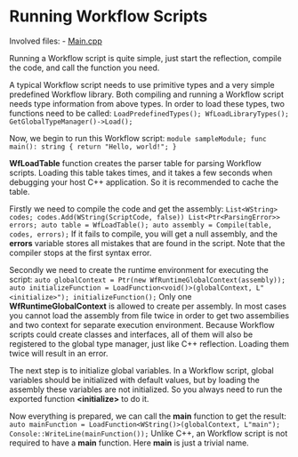 # Running Workflow Scripts

Involved files: - [Main.cpp](https://github.com/vczh-libraries/Release/blob/master/Tutorial/Console_Workflow/W01_RunningWorkflowScripts/Main.cpp)

Running a Workflow script is quite simple, just start the reflection, compile the code, and call the function you need.

A typical Workflow script needs to use primitive types and a very simple predefined Workflow library. Both compiling and running a Workflow script needs type information from above types. In order to load these types, two functions need to be called: ``` LoadPredefinedTypes(); WfLoadLibraryTypes(); GetGlobalTypeManager()->Load(); ```

Now, we begin to run this Workflow script: ``` module sampleModule; func main(): string { return "Hello, world!"; } ```

**WfLoadTable** function creates the parser table for parsing Workflow scripts. Loading this table takes times, and it takes a few seconds when debugging your host C++ application. So it is recommended to cache the table.

Firstly we need to compile the code and get the assembly: ``` List<WString> codes; codes.Add(WString(ScriptCode, false)) List<Ptr<ParsingError>> errors; auto table = WfLoadTable(); auto assembly = Compile(table, codes, errors); ``` If it fails to compile, you will get a null assembly, and the **errors** variable stores all mistakes that are found in the script. Note that the compiler stops at the first syntax error.

Secondly we need to create the runtime environment for executing the script: ``` auto globalContext = Ptr(new WfRuntimeGlobalContext(assembly)); auto initializeFunction = LoadFunction<void()>(globalContext, L"<initialize>"); initializeFunction(); ``` Only one **WfRuntimeGlobalContext** is allowed to create per assembly. In most cases you cannot load the assembly from file twice in order to get two assembilies and two context for separate execution environment. Because Workflow scripts could create classes and interfaces, all of them will also be registered to the global type manager, just like C++ reflection. Loading them twice will result in an error.

The next step is to initialize global variables. In a Workflow script, global variables should be initialized with default values, but by loading the assembly these variables are not initialized. So you always need to run the exported function **\<initialize\>** to do it.

Now everything is prepared, we can call the **main** function to get the result: ``` auto mainFunction = LoadFunction<WString()>(globalContext, L"main"); Console::WriteLine(mainFunction()); ``` Unlike C++, an Workflow script is not required to have a **main** function. Here **main** is just a trivial name.

